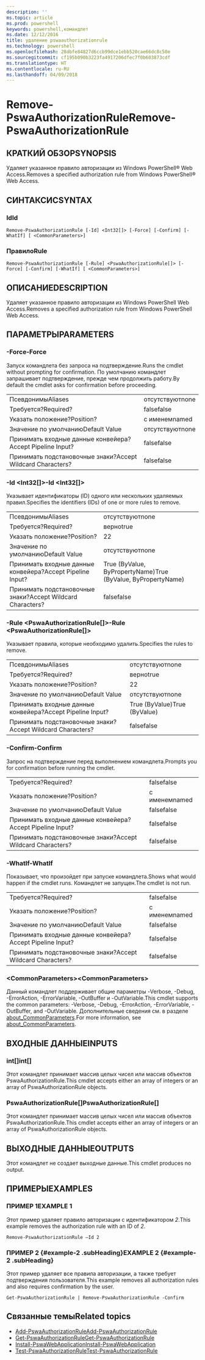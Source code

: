 ```yaml
---
description: ''
ms.topic: article
ms.prod: powershell
keywords: powershell,командлет
ms.date: 12/12/2016
title: удаление pswaauthorizationrule
ms.technology: powershell
ms.openlocfilehash: 28dbfe84827d6ccb99dce1ebb520cae66dc8c50e
ms.sourcegitcommit: cf195b090b3223fa4917206dfec7f0b603873cdf
ms.translationtype: HT
ms.contentlocale: ru-RU
ms.lasthandoff: 04/09/2018
---
```

# <a name="remove-pswaauthorizationrule"></a><span data-ttu-id="c5b31-103">Remove-PswaAuthorizationRule</span><span class="sxs-lookup"><span data-stu-id="c5b31-103">Remove-PswaAuthorizationRule</span></span>

## <a name="synopsis"></a><span data-ttu-id="c5b31-104">КРАТКИЙ ОБЗОР</span><span class="sxs-lookup"><span data-stu-id="c5b31-104">SYNOPSIS</span></span>

<span data-ttu-id="c5b31-105">Удаляет указанное правило авторизации из Windows PowerShell® Web Access.</span><span class="sxs-lookup"><span data-stu-id="c5b31-105">Removes a specified authorization rule from Windows PowerShell® Web Access.</span></span>

## <a name="syntax"></a><span data-ttu-id="c5b31-106">СИНТАКСИС</span><span class="sxs-lookup"><span data-stu-id="c5b31-106">SYNTAX</span></span>

### <a name="id"></a><span data-ttu-id="c5b31-107">Id</span><span class="sxs-lookup"><span data-stu-id="c5b31-107">Id</span></span>
```
Remove-PswaAuthorizationRule [-Id] <Int32[]> [-Force] [-Confirm] [-WhatIf] [ <CommonParameters>]
```

### <a name="rule"></a><span data-ttu-id="c5b31-108">Правило</span><span class="sxs-lookup"><span data-stu-id="c5b31-108">Rule</span></span>
```
Remove-PswaAuthorizationRule [-Rule] <PswaAuthorizationRule[]> [-Force] [-Confirm] [-WhatIf] [ <CommonParameters>]
```

## <a name="description"></a><span data-ttu-id="c5b31-109">ОПИСАНИЕ</span><span class="sxs-lookup"><span data-stu-id="c5b31-109">DESCRIPTION</span></span>

<span data-ttu-id="c5b31-110">Удаляет указанное правило авторизации из Windows PowerShell Web Access.</span><span class="sxs-lookup"><span data-stu-id="c5b31-110">Removes a specified authorization rule from Windows PowerShell Web Access.</span></span>

## <a name="parameters"></a><span data-ttu-id="c5b31-111">ПАРАМЕТРЫ</span><span class="sxs-lookup"><span data-stu-id="c5b31-111">PARAMETERS</span></span>

### <a name="-force"></a><span data-ttu-id="c5b31-112">-Force</span><span class="sxs-lookup"><span data-stu-id="c5b31-112">-Force</span></span>

<span data-ttu-id="c5b31-113">Запуск командлета без запроса на подтверждение.</span><span class="sxs-lookup"><span data-stu-id="c5b31-113">Runs the cmdlet without prompting for confirmation.</span></span> <span data-ttu-id="c5b31-114">По умолчанию командлет запрашивает подтверждение, прежде чем продолжить работу.</span><span class="sxs-lookup"><span data-stu-id="c5b31-114">By default the cmdlet asks for confirmation before proceeding.</span></span>

|||
|-|-|
| <span data-ttu-id="c5b31-115">Псевдонимы</span><span class="sxs-lookup"><span data-stu-id="c5b31-115">Aliases</span></span>                              | <span data-ttu-id="c5b31-116">отсутствуют</span><span class="sxs-lookup"><span data-stu-id="c5b31-116">none</span></span>                                 |
| <span data-ttu-id="c5b31-117">Требуется?</span><span class="sxs-lookup"><span data-stu-id="c5b31-117">Required?</span></span>                            | <span data-ttu-id="c5b31-118">false</span><span class="sxs-lookup"><span data-stu-id="c5b31-118">false</span></span>                                |
| <span data-ttu-id="c5b31-119">Указать положение?</span><span class="sxs-lookup"><span data-stu-id="c5b31-119">Position?</span></span>                            | <span data-ttu-id="c5b31-120">с именем</span><span class="sxs-lookup"><span data-stu-id="c5b31-120">named</span></span>                                |
| <span data-ttu-id="c5b31-121">Значение по умолчанию</span><span class="sxs-lookup"><span data-stu-id="c5b31-121">Default Value</span></span>                        | <span data-ttu-id="c5b31-122">отсутствуют</span><span class="sxs-lookup"><span data-stu-id="c5b31-122">none</span></span>                                 |
| <span data-ttu-id="c5b31-123">Принимать входные данные конвейера?</span><span class="sxs-lookup"><span data-stu-id="c5b31-123">Accept Pipeline Input?</span></span>               | <span data-ttu-id="c5b31-124">false</span><span class="sxs-lookup"><span data-stu-id="c5b31-124">false</span></span>                                |
| <span data-ttu-id="c5b31-125">Принимать подстановочные знаки?</span><span class="sxs-lookup"><span data-stu-id="c5b31-125">Accept Wildcard Characters?</span></span>          | <span data-ttu-id="c5b31-126">false</span><span class="sxs-lookup"><span data-stu-id="c5b31-126">false</span></span>                                |

### <a name="-id-ltint32gt"></a><span data-ttu-id="c5b31-127">-Id &lt;Int32\[\]&gt;</span><span class="sxs-lookup"><span data-stu-id="c5b31-127">-Id &lt;Int32\[\]&gt;</span></span>

<span data-ttu-id="c5b31-128">Указывает идентификаторы (ID) одного или нескольких удаляемых правил.</span><span class="sxs-lookup"><span data-stu-id="c5b31-128">Specifies the identifiers (IDs) of one or more rules to remove.</span></span>

|||
|-|-|
| <span data-ttu-id="c5b31-129">Псевдонимы</span><span class="sxs-lookup"><span data-stu-id="c5b31-129">Aliases</span></span>                              | <span data-ttu-id="c5b31-130">отсутствуют</span><span class="sxs-lookup"><span data-stu-id="c5b31-130">none</span></span>                                 |
| <span data-ttu-id="c5b31-131">Требуется?</span><span class="sxs-lookup"><span data-stu-id="c5b31-131">Required?</span></span>                            | <span data-ttu-id="c5b31-132">верно</span><span class="sxs-lookup"><span data-stu-id="c5b31-132">true</span></span>                                 |
| <span data-ttu-id="c5b31-133">Указать положение?</span><span class="sxs-lookup"><span data-stu-id="c5b31-133">Position?</span></span>                            | <span data-ttu-id="c5b31-134">2</span><span class="sxs-lookup"><span data-stu-id="c5b31-134">2</span></span>                                    |
| <span data-ttu-id="c5b31-135">Значение по умолчанию</span><span class="sxs-lookup"><span data-stu-id="c5b31-135">Default Value</span></span>                        | <span data-ttu-id="c5b31-136">отсутствуют</span><span class="sxs-lookup"><span data-stu-id="c5b31-136">none</span></span>                                 |
| <span data-ttu-id="c5b31-137">Принимать входные данные конвейера?</span><span class="sxs-lookup"><span data-stu-id="c5b31-137">Accept Pipeline Input?</span></span>               | <span data-ttu-id="c5b31-138">True (ByValue, ByPropertyName)</span><span class="sxs-lookup"><span data-stu-id="c5b31-138">True (ByValue, ByPropertyName)</span></span>       |
| <span data-ttu-id="c5b31-139">Принимать подстановочные знаки?</span><span class="sxs-lookup"><span data-stu-id="c5b31-139">Accept Wildcard Characters?</span></span>          | <span data-ttu-id="c5b31-140">false</span><span class="sxs-lookup"><span data-stu-id="c5b31-140">false</span></span>                                |

### <a name="-rule-ltpswaauthorizationrulegt"></a><span data-ttu-id="c5b31-141">-Rule &lt;PswaAuthorizationRule\[\]&gt;</span><span class="sxs-lookup"><span data-stu-id="c5b31-141">-Rule &lt;PswaAuthorizationRule\[\]&gt;</span></span>

<span data-ttu-id="c5b31-142">Указывает правила, которые необходимо удалить.</span><span class="sxs-lookup"><span data-stu-id="c5b31-142">Specifies the rules to remove.</span></span>

|||
|-|-|
| <span data-ttu-id="c5b31-143">Псевдонимы</span><span class="sxs-lookup"><span data-stu-id="c5b31-143">Aliases</span></span>                              | <span data-ttu-id="c5b31-144">отсутствуют</span><span class="sxs-lookup"><span data-stu-id="c5b31-144">none</span></span>                                 |
| <span data-ttu-id="c5b31-145">Требуется?</span><span class="sxs-lookup"><span data-stu-id="c5b31-145">Required?</span></span>                            | <span data-ttu-id="c5b31-146">верно</span><span class="sxs-lookup"><span data-stu-id="c5b31-146">true</span></span>                                 |
| <span data-ttu-id="c5b31-147">Указать положение?</span><span class="sxs-lookup"><span data-stu-id="c5b31-147">Position?</span></span>                            | <span data-ttu-id="c5b31-148">2</span><span class="sxs-lookup"><span data-stu-id="c5b31-148">2</span></span>                                    |
| <span data-ttu-id="c5b31-149">Значение по умолчанию</span><span class="sxs-lookup"><span data-stu-id="c5b31-149">Default Value</span></span>                        | <span data-ttu-id="c5b31-150">отсутствуют</span><span class="sxs-lookup"><span data-stu-id="c5b31-150">none</span></span>                                 |
| <span data-ttu-id="c5b31-151">Принимать входные данные конвейера?</span><span class="sxs-lookup"><span data-stu-id="c5b31-151">Accept Pipeline Input?</span></span>               | <span data-ttu-id="c5b31-152">True (ByValue)</span><span class="sxs-lookup"><span data-stu-id="c5b31-152">True (ByValue)</span></span>                       |
| <span data-ttu-id="c5b31-153">Принимать подстановочные знаки?</span><span class="sxs-lookup"><span data-stu-id="c5b31-153">Accept Wildcard Characters?</span></span>          | <span data-ttu-id="c5b31-154">false</span><span class="sxs-lookup"><span data-stu-id="c5b31-154">false</span></span>                                |

### <a name="-confirm"></a><span data-ttu-id="c5b31-155">-Confirm</span><span class="sxs-lookup"><span data-stu-id="c5b31-155">-Confirm</span></span>

<span data-ttu-id="c5b31-156">Запрос на подтверждение перед выполнением командлета.</span><span class="sxs-lookup"><span data-stu-id="c5b31-156">Prompts you for confirmation before running the cmdlet.</span></span>

|||
|-|-|
| <span data-ttu-id="c5b31-157">Требуется?</span><span class="sxs-lookup"><span data-stu-id="c5b31-157">Required?</span></span>                            | <span data-ttu-id="c5b31-158">false</span><span class="sxs-lookup"><span data-stu-id="c5b31-158">false</span></span>                                |
| <span data-ttu-id="c5b31-159">Указать положение?</span><span class="sxs-lookup"><span data-stu-id="c5b31-159">Position?</span></span>                            | <span data-ttu-id="c5b31-160">с именем</span><span class="sxs-lookup"><span data-stu-id="c5b31-160">named</span></span>                                |
| <span data-ttu-id="c5b31-161">Значение по умолчанию</span><span class="sxs-lookup"><span data-stu-id="c5b31-161">Default Value</span></span>                        | <span data-ttu-id="c5b31-162">false</span><span class="sxs-lookup"><span data-stu-id="c5b31-162">false</span></span>                                |
| <span data-ttu-id="c5b31-163">Принимать входные данные конвейера?</span><span class="sxs-lookup"><span data-stu-id="c5b31-163">Accept Pipeline Input?</span></span>               | <span data-ttu-id="c5b31-164">false</span><span class="sxs-lookup"><span data-stu-id="c5b31-164">false</span></span>                                |
| <span data-ttu-id="c5b31-165">Принимать подстановочные знаки?</span><span class="sxs-lookup"><span data-stu-id="c5b31-165">Accept Wildcard Characters?</span></span>          | <span data-ttu-id="c5b31-166">false</span><span class="sxs-lookup"><span data-stu-id="c5b31-166">false</span></span>                                |

### <a name="-whatif"></a><span data-ttu-id="c5b31-167">-WhatIf</span><span class="sxs-lookup"><span data-stu-id="c5b31-167">-WhatIf</span></span>

<span data-ttu-id="c5b31-168">Показывает, что произойдет при запуске командлета.</span><span class="sxs-lookup"><span data-stu-id="c5b31-168">Shows what would happen if the cmdlet runs.</span></span> <span data-ttu-id="c5b31-169">Командлет не запущен.</span><span class="sxs-lookup"><span data-stu-id="c5b31-169">The cmdlet is not run.</span></span>

|||
|-|-|
| <span data-ttu-id="c5b31-170">Требуется?</span><span class="sxs-lookup"><span data-stu-id="c5b31-170">Required?</span></span>                            | <span data-ttu-id="c5b31-171">false</span><span class="sxs-lookup"><span data-stu-id="c5b31-171">false</span></span>                                |
| <span data-ttu-id="c5b31-172">Указать положение?</span><span class="sxs-lookup"><span data-stu-id="c5b31-172">Position?</span></span>                            | <span data-ttu-id="c5b31-173">с именем</span><span class="sxs-lookup"><span data-stu-id="c5b31-173">named</span></span>                                |
| <span data-ttu-id="c5b31-174">Значение по умолчанию</span><span class="sxs-lookup"><span data-stu-id="c5b31-174">Default Value</span></span>                        | <span data-ttu-id="c5b31-175">false</span><span class="sxs-lookup"><span data-stu-id="c5b31-175">false</span></span>                                |
| <span data-ttu-id="c5b31-176">Принимать входные данные конвейера?</span><span class="sxs-lookup"><span data-stu-id="c5b31-176">Accept Pipeline Input?</span></span>               | <span data-ttu-id="c5b31-177">false</span><span class="sxs-lookup"><span data-stu-id="c5b31-177">false</span></span>                                |
| <span data-ttu-id="c5b31-178">Принимать подстановочные знаки?</span><span class="sxs-lookup"><span data-stu-id="c5b31-178">Accept Wildcard Characters?</span></span>          | <span data-ttu-id="c5b31-179">false</span><span class="sxs-lookup"><span data-stu-id="c5b31-179">false</span></span>                                |

### <a name="ltcommonparametersgt"></a><span data-ttu-id="c5b31-180">&lt;CommonParameters&gt;</span><span class="sxs-lookup"><span data-stu-id="c5b31-180">&lt;CommonParameters&gt;</span></span>

<span data-ttu-id="c5b31-181">Данный командлет поддерживает общие параметры -Verbose, -Debug, -ErrorAction, -ErrorVariable, -OutBuffer и -OutVariable.</span><span class="sxs-lookup"><span data-stu-id="c5b31-181">This cmdlet supports the common parameters: -Verbose, -Debug, -ErrorAction, -ErrorVariable, -OutBuffer, and -OutVariable.</span></span>
<span data-ttu-id="c5b31-182">Дополнительные сведения см. в разделе [about_CommonParameters](http://go.microsoft.com/fwlink/p/?LinkID=113216).</span><span class="sxs-lookup"><span data-stu-id="c5b31-182">For more information, see [about_CommonParameters](http://go.microsoft.com/fwlink/p/?LinkID=113216).</span></span>

## <a name="inputs"></a><span data-ttu-id="c5b31-183">ВХОДНЫЕ ДАННЫЕ</span><span class="sxs-lookup"><span data-stu-id="c5b31-183">INPUTS</span></span>

### <a name="int"></a><span data-ttu-id="c5b31-184">int\[\]</span><span class="sxs-lookup"><span data-stu-id="c5b31-184">int\[\]</span></span>

<span data-ttu-id="c5b31-185">Этот командлет принимает массив целых чисел или массив объектов PswaAuthorizationRule.</span><span class="sxs-lookup"><span data-stu-id="c5b31-185">This cmdlet accepts either an array of integers or an array of PswaAuthorizationRule objects.</span></span>

### <a name="pswaauthorizationrule"></a><span data-ttu-id="c5b31-186">PswaAuthorizationRule\[\]</span><span class="sxs-lookup"><span data-stu-id="c5b31-186">PswaAuthorizationRule\[\]</span></span>

<span data-ttu-id="c5b31-187">Этот командлет принимает массив целых чисел или массив объектов PswaAuthorizationRule.</span><span class="sxs-lookup"><span data-stu-id="c5b31-187">This cmdlet accepts either an array of integers or an array of PswaAuthorizationRule objects.</span></span>

## <a name="outputs"></a><span data-ttu-id="c5b31-188">ВЫХОДНЫЕ ДАННЫЕ</span><span class="sxs-lookup"><span data-stu-id="c5b31-188">OUTPUTS</span></span>

<span data-ttu-id="c5b31-189">Этот командлет не создает выходные данные.</span><span class="sxs-lookup"><span data-stu-id="c5b31-189">This cmdlet produces no output.</span></span>

## <a name="examples"></a><span data-ttu-id="c5b31-190">ПРИМЕРЫ</span><span class="sxs-lookup"><span data-stu-id="c5b31-190">EXAMPLES</span></span>

### <a name="example-1"></a><span data-ttu-id="c5b31-191">ПРИМЕР 1</span><span class="sxs-lookup"><span data-stu-id="c5b31-191">EXAMPLE 1</span></span>

<span data-ttu-id="c5b31-192">Этот пример удаляет правило авторизации с идентификатором *2*.</span><span class="sxs-lookup"><span data-stu-id="c5b31-192">This example removes the authorization rule with an ID of *2*.</span></span>

```
Remove-PswaAuthorizationRule –Id 2
```

### <a name="example-2-example-2-subheading"></a><span data-ttu-id="c5b31-193">ПРИМЕР 2 {#example-2 .subHeading}</span><span class="sxs-lookup"><span data-stu-id="c5b31-193">EXAMPLE 2 {#example-2 .subHeading}</span></span>

<span data-ttu-id="c5b31-194">Этот пример удаляет все правила авторизации, а также требует подтверждения пользователя.</span><span class="sxs-lookup"><span data-stu-id="c5b31-194">This example removes all authorization rules and also requires confirmation by the user.</span></span>

```
Get-PswaAuthorizationRule | Remove-PswaAuthorizationRule -Confirm
```

## <a name="related-topics"></a><span data-ttu-id="c5b31-195">Связанные темы</span><span class="sxs-lookup"><span data-stu-id="c5b31-195">Related topics</span></span>

- [<span data-ttu-id="c5b31-196">Add-PswaAuthorizationRule</span><span class="sxs-lookup"><span data-stu-id="c5b31-196">Add-PswaAuthorizationRule</span></span>](add-pswaauthorizationrule.md)
- [<span data-ttu-id="c5b31-197">Get-PswaAuthorizationRule</span><span class="sxs-lookup"><span data-stu-id="c5b31-197">Get-PswaAuthorizationRule</span></span>](get-pswaauthorizationrule.md)
- [<span data-ttu-id="c5b31-198">Install-PswaWebApplication</span><span class="sxs-lookup"><span data-stu-id="c5b31-198">Install-PswaWebApplication</span></span>](install-pswawebapplication.md)
- [<span data-ttu-id="c5b31-199">Test-PswaAuthorizationRule</span><span class="sxs-lookup"><span data-stu-id="c5b31-199">Test-PswaAuthorizationRule</span></span>](test-pswaauthorizationrule.md)